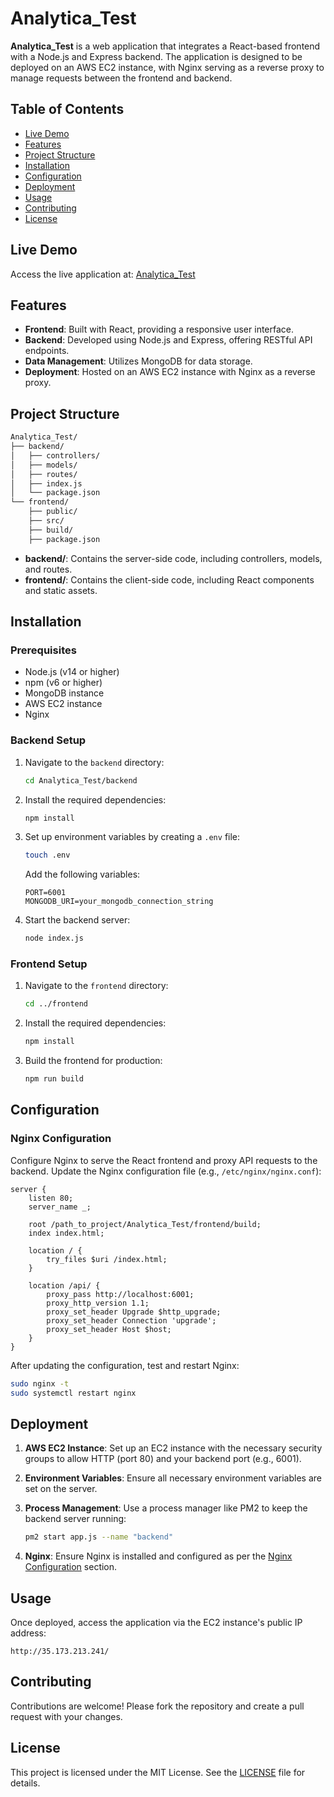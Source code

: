 
# Analytica_Test

**Analytica_Test** is a web application that integrates a React-based frontend with a Node.js and Express backend. The application is designed to be deployed on an AWS EC2 instance, with Nginx serving as a reverse proxy to manage requests between the frontend and backend.

## Table of Contents

- [Live Demo](#live-demo)
- [Features](#features)
- [Project Structure](#project-structure)
- [Installation](#installation)
- [Configuration](#configuration)
- [Deployment](#deployment)
- [Usage](#usage)
- [Contributing](#contributing)
- [License](#license)

## Live Demo

Access the live application at: [Analytica_Test](http://35.173.213.241/)

## Features

- **Frontend**: Built with React, providing a responsive user interface.
- **Backend**: Developed using Node.js and Express, offering RESTful API endpoints.
- **Data Management**: Utilizes MongoDB for data storage.
- **Deployment**: Hosted on an AWS EC2 instance with Nginx as a reverse proxy.

## Project Structure

```bash
Analytica_Test/
├── backend/
│   ├── controllers/
│   ├── models/
│   ├── routes/
│   ├── index.js
│   └── package.json
└── frontend/
    ├── public/
    ├── src/
    ├── build/
    ├── package.json
```

- **backend/**: Contains the server-side code, including controllers, models, and routes.
- **frontend/**: Contains the client-side code, including React components and static assets.

## Installation

### Prerequisites

- Node.js (v14 or higher)
- npm (v6 or higher)
- MongoDB instance
- AWS EC2 instance
- Nginx

### Backend Setup

1. Navigate to the `backend` directory:

   ```bash
   cd Analytica_Test/backend
   ```

2. Install the required dependencies:

   ```bash
   npm install
   ```

3. Set up environment variables by creating a `.env` file:

   ```bash
   touch .env
   ```

   Add the following variables:

   ```env
   PORT=6001
   MONGODB_URI=your_mongodb_connection_string
   ```

4. Start the backend server:

   ```bash
   node index.js
   ```

### Frontend Setup

1. Navigate to the `frontend` directory:

   ```bash
   cd ../frontend
   ```

2. Install the required dependencies:

   ```bash
   npm install
   ```


3. Build the frontend for production:

   ```bash
   npm run build
   ```

## Configuration

### Nginx Configuration

Configure Nginx to serve the React frontend and proxy API requests to the backend. Update the Nginx configuration file (e.g., `/etc/nginx/nginx.conf`):

```nginx
server {
    listen 80;
    server_name _;

    root /path_to_project/Analytica_Test/frontend/build;
    index index.html;

    location / {
        try_files $uri /index.html;
    }

    location /api/ {
        proxy_pass http://localhost:6001;
        proxy_http_version 1.1;
        proxy_set_header Upgrade $http_upgrade;
        proxy_set_header Connection 'upgrade';
        proxy_set_header Host $host;
    }
}
```

After updating the configuration, test and restart Nginx:

```bash
sudo nginx -t
sudo systemctl restart nginx
```

## Deployment

1. **AWS EC2 Instance**: Set up an EC2 instance with the necessary security groups to allow HTTP (port 80) and your backend port (e.g., 6001).

2. **Environment Variables**: Ensure all necessary environment variables are set on the server.

3. **Process Management**: Use a process manager like PM2 to keep the backend server running:

   ```bash
   pm2 start app.js --name "backend"
   ```

4. **Nginx**: Ensure Nginx is installed and configured as per the [Nginx Configuration](#nginx-configuration) section.

## Usage

Once deployed, access the application via the EC2 instance's public IP address:

```
http://35.173.213.241/
```

## Contributing

Contributions are welcome! Please fork the repository and create a pull request with your changes.

## License

This project is licensed under the MIT License. See the [LICENSE](LICENSE) file for details.
